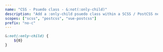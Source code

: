 ```yaml
---
name: "CSS - Psuedo class - &:not(:only-child)"
description: "Add a :only-child psuedo class within a SCSS / PostCSS nested selector, inside a :not() inversion"
scopes: ["scss", "postcss", "vue-postcss"]
prefix: "no-c"
---
```


```scss
&:not(:only-child) {
	${0}
}
```

